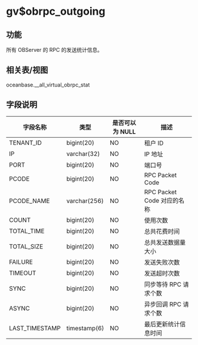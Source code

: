 gv$obrpc_outgoing
======================================

功能
-----------

所有 OBServer 的 RPC 的发送统计信息。

相关表/视图
---------------

oceanbase.__all_virtual_obrpc_stat

字段说明
-------------

|    **字段名称**    |    **类型**    | **是否可以为 NULL** |        **描述**         |
|----------------|--------------|----------------|-----------------------|
| TENANT_ID      | bigint(20)   | NO             | 租户 ID                 |
| IP             | varchar(32)  | NO             | IP 地址                 |
| PORT           | bigint(20)   | NO             | 端口号                   |
| PCODE          | bigint(20)   | NO             | RPC Packet Code       |
| PCODE_NAME     | varchar(256) | NO             | RPC Packet Code 对应的名称 |
| COUNT          | bigint(20)   | NO             | 使用次数                  |
| TOTAL_TIME     | bigint(20)   | NO             | 总共花费时间                |
| TOTAL_SIZE     | bigint(20)   | NO             | 总共发送数据量大小             |
| FAILURE        | bigint(20)   | NO             | 发送失败次数                |
| TIMEOUT        | bigint(20)   | NO             | 发送超时次数                |
| SYNC           | bigint(20)   | NO             | 同步等待 RPC 请求个数         |
| ASYNC          | bigint(20)   | NO             | 异步回调 RPC 请求个数         |
| LAST_TIMESTAMP | timestamp(6) | NO             | 最后更新统计信息时间            |
